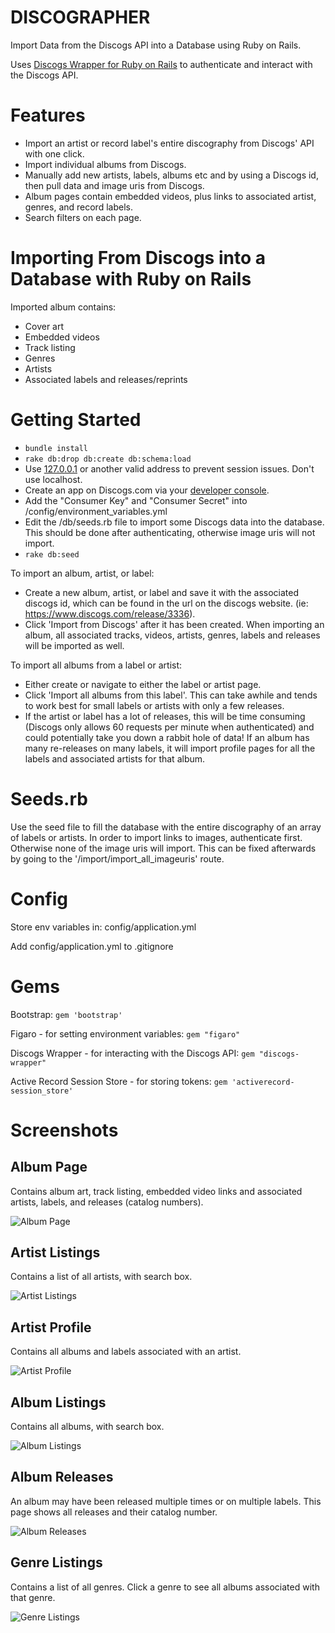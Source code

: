 # DISCOGRAPHER

Import Data from the Discogs API into a Database using Ruby on Rails.

Uses [Discogs Wrapper for Ruby on Rails](https://github.com/buntine/discogs) to authenticate and interact with the Discogs API.

# Features
* Import an artist or record label's entire discography from Discogs' API with one click.
* Import individual albums from Discogs.
* Manually add new artists, labels, albums etc and by using a Discogs id, then pull data and image uris from Discogs.
* Album pages contain embedded videos, plus links to associated artist, genres, and record labels.
* Search filters on each page. 

# Importing From Discogs into a Database with Ruby on Rails

Imported album contains:
* Cover art
* Embedded videos
* Track listing
* Genres
* Artists
* Associated labels and releases/reprints

# Getting Started
* `bundle install`
* `rake db:drop db:create db:schema:load`
* Use [127.0.0.1](http://127.0.0.1:3000/) or another valid address to prevent session issues. Don't use localhost.
* Create an app on Discogs.com via your [developer console](https://www.discogs.com/settings/developers).
* Add the "Consumer Key" and "Consumer Secret" into /config/environment_variables.yml
* Edit the /db/seeds.rb file to import some Discogs data into the database. This should be done after authenticating, otherwise image uris will not import.
* `rake db:seed`

To import an album, artist, or label:
* Create a new album, artist, or label and save it with the associated discogs id, which can be found in the url on the discogs website. (ie: https://www.discogs.com/release/3336).
* Click 'Import from Discogs' after it has been created. When importing an album, all associated tracks, videos, artists, genres, labels and releases will be imported as well.

To import all albums from a label or artist:
* Either create or navigate to either the label or artist page.
* Click 'Import all albums from this label'. This can take awhile and tends to work best for small labels or artists with only a few releases.
* If the artist or label has a lot of releases, this will be time consuming (Discogs only allows 60 requests per minute when authenticated) and could potentially take you down a rabbit hole of data! If an album has many re-releases on many labels, it will import profile pages for all the labels and associated artists for that album.

# Seeds.rb

Use the seed file to fill the database with the entire discography of an array of labels or artists. In order to import links to images, authenticate first. Otherwise none of the image uris will import. This can be fixed afterwards by going to the '/import/import_all_imageuris' route.
 

# Config

Store env variables in: config/application.yml

Add config/application.yml to .gitignore

# Gems

Bootstrap: `gem 'bootstrap'`

Figaro - for setting environment variables: `gem "figaro"`

Discogs Wrapper - for interacting with the Discogs API: `gem "discogs-wrapper"`

Active Record Session Store - for storing tokens: `gem 'activerecord-session_store'`

# Screenshots

## Album Page
Contains album art, track listing, embedded video links and associated artists, labels, and releases (catalog numbers).

![Album Page](https://github.com/chriskomus/discographer/blob/main/app/assets/images/readme_3.jpg?raw=true)

## Artist Listings
Contains a list of all artists, with search box.

![Artist Listings](https://github.com/chriskomus/discographer/blob/main/app/assets/images/readme_1.jpg?raw=true)

## Artist Profile
Contains all albums and labels associated with an artist.

![Artist Profile](https://github.com/chriskomus/discographer/blob/main/app/assets/images/readme_2.jpg?raw=true)

## Album Listings
Contains all albums, with search box.

![Album Listings](https://github.com/chriskomus/discographer/blob/main/app/assets/images/readme_4.jpg?raw=true)

## Album Releases
An album may have been released multiple times or on multiple labels. This page shows all releases and their catalog number.

![Album Releases](https://github.com/chriskomus/discographer/blob/main/app/assets/images/readme_5.jpg?raw=true)


## Genre Listings
Contains a list of all genres. Click a genre to see all albums associated with that genre.

![Genre Listings](https://github.com/chriskomus/discographer/blob/main/app/assets/images/readme_6.jpg?raw=true)